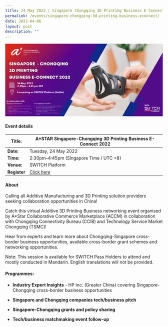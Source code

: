 ```yaml
---
title: 24 May 2022 | Singapore Chongqing 3D Printing Business E Connect
permalink: /events/singapore-chongqing-3d-printing-business-econnect/
date: 2022-04-06
layout: post
description: ""
---
```

![ASTAR Singapore-Chongqing 3D Printing Event Session ](/images/china%20event%20sesssion%20banner.png)
#### Event details


| **Title:** | A*STAR Singapore-Chongqing 3D Printing Business E-Connect 2022 |
| -------- | -------- |
|**Date:** | Tuesday, 24 May 2022 
| **Time:**    | 2:30pm–4:45pm (Singapore Time / UTC +8) |
|**Venue:** | SWITCH Platform 
|**Register** | [Click here](https://forms.office.com/pages/responsepage.aspx?id=P_nIomsSlkWjYIlBqJhLCAjqHo9LqchBihN3-XiYSyBUNzBMRElENzZHNzNRNVlWUTlRRk9JMzBHTS4u&web=1&wdLOR=c4B7343F6-30C0-40FE-B24B-850E11156621)

#### About

Calling all Additive Manufacturing and 3D Printing solution providers seeking collaboration opportunities in China!

Catch this virtual Additive 3D Printing Business networking event organised by A*Star Collaborative Commerce Marketplace (ACCM) in collaboration with Chongqing Connectivity Bureau (CCIB) and Technology Service Market Chongqing (TSMC)!

Hear from experts and learn more about Chongqing-Singapore cross-border business opportunities, available cross-border grant schemes and networking opportunities.

Note: This session is available for SWITCH Pass Holders to attend and mostly conducted in Mandarin. English translations will not be provided.

#### Programmes:
* **Industry Expert Insights** - HP Inc. (Greater China) covering Singapore-Chongqing cross-border business opportunities

* **Singapore and Chongqing companies tech/business pitch** 
* **Singapore-Chongqing grants and policy sharing**
* **Tech/business matchmaking event follow-up**